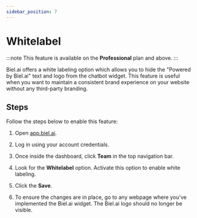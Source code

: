 ```yaml
---
sidebar_position: 7
---
```


# Whitelabel

:::note
This feature is available on the **Professional** plan and above.
:::

Biel.ai offers a white labeling option which allows you to hide the "Powered by Biel.ai" text and logo from the chatbot widget. This feature is useful when you want to maintain a consistent brand experience on your website without any third-party branding.

## Steps

Follow the steps below to enable this feature:

1. Open [app.biel.ai](https://app.biel.ai).

2. Log in using your account credentials.

3. Once inside the dashboard, click **Team** in the top navigation bar.

4. Look for the **Whitelabel** option. Activate this option to enable white labeling.

5. Click the **Save**.

6. To ensure the changes are in place, go to any webpage where you've implemented the Biel.ai widget. The Biel.ai logo should no longer be visible.